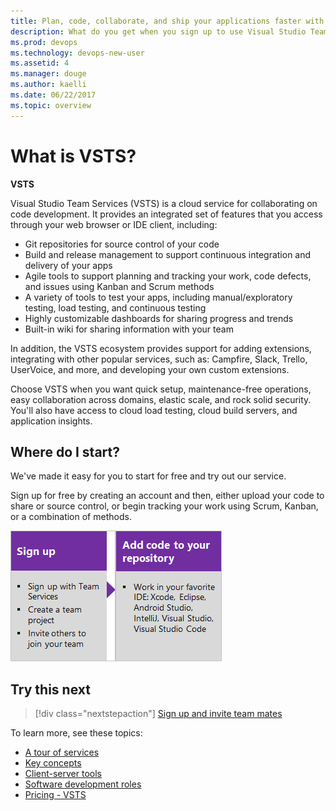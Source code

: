 ```yaml
---
title: Plan, code, collaborate, and ship your applications faster with VSTS 
description: What do you get when you sign up to use Visual Studio Team Services   
ms.prod: devops
ms.technology: devops-new-user
ms.assetid: 4 
ms.manager: douge
ms.author: kaelli
ms.date: 06/22/2017
ms.topic: overview
---
```


# What is VSTS?

**VSTS**

Visual Studio Team Services (VSTS) is a cloud service for collaborating on code development. It provides an integrated set of features that you access through your web browser or IDE client, including: 

- Git repositories for source control of your code   
- Build and release management to support continuous integration and delivery of your apps 
- Agile tools to support planning and tracking your work, code defects, and issues using Kanban and Scrum methods 
- A variety of tools to test your apps, including manual/exploratory testing, load testing, and continuous testing 
- Highly customizable dashboards for sharing progress and trends 
- Built-in wiki for sharing information with your team 

In addition, the VSTS ecosystem provides support for adding extensions, integrating with other popular services, such as: Campfire, Slack, Trello, UserVoice, and more, and developing your own custom extensions.  

Choose VSTS when you want quick setup, maintenance-free operations, easy collaboration across domains, elastic scale, and rock solid security. You'll also have access to cloud load testing, cloud build servers, and application insights. 

## Where do I start?

We've made it easy for you to start for free and try out our service. 

Sign up for free by creating an account and then, either upload your code to share or source control, or begin tracking your work using Scrum, Kanban, or a combination of methods. 

[![Sign up for VSTS](_img/what-is-vsts-sign-up-step-1.png)](sign-up-invite-teammates.md)[![Add code to repository](_img/what-is-vsts-add-code-ide-step-2.png)](code-with-git.md) 


## Try this next  

> [!div class="nextstepaction"]
> [Sign up and invite team mates](sign-up-invite-teammates.md)

To learn more, see these topics: 
- [A tour of services](services.md)
- [Key concepts](concepts.md)  
- [Client-server tools](tools.md)
- [Software development roles](roles.md)
- [Pricing - VSTS](https://visualstudio.microsoft.com/team-services/pricing/)


<!---
[Small teams can start for free!](https://visualstudio.microsoft.com/products/visual-studio-team-services-vs.aspx)  
[Devops overview for VSTS and TFS](index.md)
*(c) 2016 Microsoft Corporation. All rights reserved. This document is
provided "as-is." Information and views expressed in this document,
including URL and other Internet Web site references, may change without
notice. You bear the risk of using it.*

*This document does not provide you with any legal rights to any
intellectual property in any Microsoft product. You may copy and use
this document for your internal, reference purposes.*
--> 
